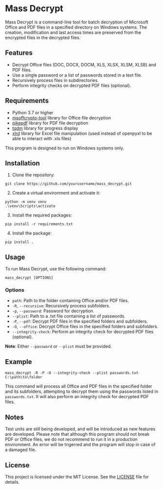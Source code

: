 # Mass Decrypt

Mass Decrypt is a command-line tool for batch decryption of Microsoft Office and PDF files in a specified directory on Windows systems.
The creation, modification and last access times are preserved from the encrypted files in the decrypted files.

## Features

- Decrypt Office files (DOC, DOCX, DOCM, XLS, XLSX, XLSM, XLSB) and PDF files.
- Use a single password or a list of passwords stored in a text file.
- Recursively process files in subdirectories.
- Perform integrity checks on decrypted PDF files (optional).

## Requirements

- Python 3.7 or higher
- [msoffcrypto-tool](https://github.com/nolze/msoffcrypto-tool) library for Office file decryption
- [pikepdf](https://github.com/pikepdf/pikepdf) library for PDF file decryption
- [tqdm](https://github.com/tqdm/tqdm) library for progress display
- [xlrd](https://github.com/python-excel/xlrd.git) library for Excel file manipulation (used instead of openpyxl to be able to interact with .xls files)

This program is designed to run on Windows systems only.

## Installation

1. Clone the repository:

```git
git clone https://github.com/yourusername/mass_decrypt.git
```

2. Create a virtual environment and activate it:

```console
python -m venv venv
.\venv\Scripts\activate
```

3. Install the required packages:

```console
pip install -r requirements.txt
```

4. Install the package:

```console
pip install .
```

## Usage

To run Mass Decrypt, use the following command:

```console
mass_decrypt [OPTIONS]
```

### Options

- `path`: Path to the folder containing Office and/or PDF files.
- `-R`, `--recursive`: Recursively process subfolders.
- `-p`, `--password`: Password for decryption.
- `--plist`: Path to a .txt file containing a list of passwords.
- `-P`, `--pdf`: Decrypt PDF files in the specified folders and subfolders.
- `-O`, `--office`: Decrypt Office files in the specified folders and subfolders.
- `--integrity-check`: Perform an integrity check for decrypted PDF files (optional).

**Note**: Either `--password` or `--plist` must be provided.

## Example

```console
mass_decrypt -R -P -O --integrity-check --plist passwords.txt C:\path\to\folder
```

This command will process all Office and PDF files in the specified folder and its subfolders, attempting to decrypt them using the passwords listed in `passwords.txt`. It will also perform an integrity check for decrypted PDF files.

## Notes

Test units are still being developed, and will be introduced as new features are developed. Please note that although this program should not break PDF or Office files, we do not recommend to run it in a production environment.
An error will be trigerred and the program will stop in case of a damaged file.

## License

This project is licensed under the MIT License. See the [LICENSE](LICENSE) file for details.
